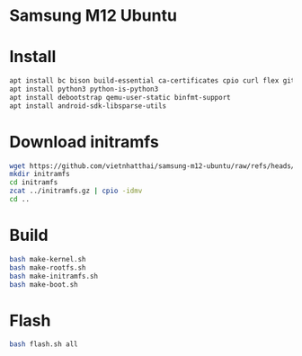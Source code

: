 # Samsung M12 Ubuntu

# Install

```bash
apt install bc bison build-essential ca-certificates cpio curl flex git kmod libssl-dev xz-utils
apt install python3 python-is-python3
apt install debootstrap qemu-user-static binfmt-support
apt install android-sdk-libsparse-utils
```

# Download initramfs

```bash
wget https://github.com/vietnhatthai/samsung-m12-ubuntu/raw/refs/heads/initramfs/initramfs -O initramfs.gz
mkdir initramfs
cd initramfs
zcat ../initramfs.gz | cpio -idmv
cd ..
```

# Build

```bash
bash make-kernel.sh
bash make-rootfs.sh
bash make-initramfs.sh
bash make-boot.sh
```

# Flash

```bash
bash flash.sh all
```
